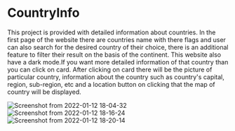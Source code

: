 # CountryInfo
This project is provided with detailed information about countries. In the first page of the website there are countries name
with there flags and user can also search for the desired country of their choice, there is an additional feature to filter 
their result on the basis of the continent. This website also have a dark mode.If you want more detailed information of that 
country than you can click on card. After clicking on card there will be the picture of particular country, information about
the country such as country's capital, region, sub-region, etc and a location button on clicking that the map of country will 
be displayed.



![Screenshot from 2022-01-12 18-04-32](https://user-images.githubusercontent.com/94846586/149142651-a55635de-af17-4b1c-bd83-adf1111105de.png)
![Screenshot from 2022-01-12 18-16-24](https://user-images.githubusercontent.com/94846586/149143301-afbdcad0-13fa-43dd-9439-c323ab93ebbd.png)
![Screenshot from 2022-01-12 18-20-14](https://user-images.githubusercontent.com/94846586/149143707-9cde8f32-c516-445f-9a80-d5cbaf521507.png)


